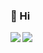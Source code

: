 ### 👋 Hi

<a href="javascript:void(0);">
  <img align="left" src="https://github-readme-stats.vercel.app/api?username=hsblock" />
</a>
<a href="javascript:void(0);">
  <img align="left" src="https://github-readme-stats.vercel.app/api/top-langs/?username=hsblock&hide_langs_below=1" />
</a>

<!--
**hsblock/hsblock** is a ✨ _special_ ✨ repository because its `README.md` (this file) appears on your GitHub profile.

Here are some ideas to get you started:

- 🔭 I’m currently working on ...
- 🌱 I’m currently learning ...
- 👯 I’m looking to collaborate on ...
- 🤔 I’m looking for help with ...
- 💬 Ask me about ...
- 📫 How to reach me: ...
- 😄 Pronouns: ...
- ⚡ Fun fact: ...
-->
